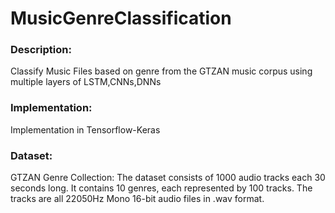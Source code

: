 # MusicGenreClassification

<h3 align="Left">Description: </h3>
Classify Music Files based on genre from the GTZAN music corpus using multiple layers of LSTM,CNNs,DNNs

<h3 align="Left">Implementation: </h3>
Implementation in Tensorflow-Keras

<h3 align="Left">Dataset: </h3>
GTZAN Genre Collection:
The dataset consists of 1000 audio tracks each 30 seconds long. It contains 10 genres, each represented by 100 tracks.
The tracks are all 22050Hz Mono 16-bit audio files in .wav format.


